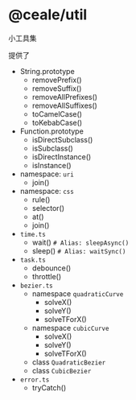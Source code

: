 # @ceale/util

小工具集

提供了
- String.prototype
    - removePrefix()
    - removeSuffix()
    - removeAllPrefixes()
    - removeAllSuffixes()
    - toCamelCase()
    - toKebabCase()
- Function.prototype
    - isDirectSubclass()
    - isSubclass()
    - isDirectInstance()
    - isInstance()
- namespace: `uri`
    - join()
- namespace: `css`
    - rule()
    - selector()
    - at()
    - join()
- `time.ts`
    - wait() `# Alias: sleepAsync()`
    - sleep() `# Alias: waitSync()`
- `task.ts`
    - debounce()
    - throttle()
- `bezier.ts`
    - namespace `quadraticCurve`
        - solveX()
        - solveY()
        - solveTForX()
    - namespace `cubicCurve`
        - solveX()
        - solveY()
        - solveTForX()
    - class `QuadraticBezier`
    - class `CubicBezier`
- `error.ts`
    - tryCatch()